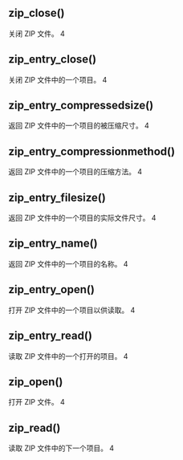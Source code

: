 
## zip_close()

关闭 ZIP 文件。	4

## zip_entry_close()

关闭 ZIP 文件中的一个项目。	4

## zip_entry_compressedsize()

返回 ZIP 文件中的一个项目的被压缩尺寸。	4

## zip_entry_compressionmethod()

返回 ZIP 文件中的一个项目的压缩方法。	4

## zip_entry_filesize()

返回 ZIP 文件中的一个项目的实际文件尺寸。	4

## zip_entry_name()

返回 ZIP 文件中的一个项目的名称。	4

## zip_entry_open()

打开 ZIP 文件中的一个项目以供读取。	4

## zip_entry_read()

读取 ZIP 文件中的一个打开的项目。	4

## zip_open()

打开 ZIP 文件。	4

## zip_read()

读取 ZIP 文件中的下一个项目。	4
